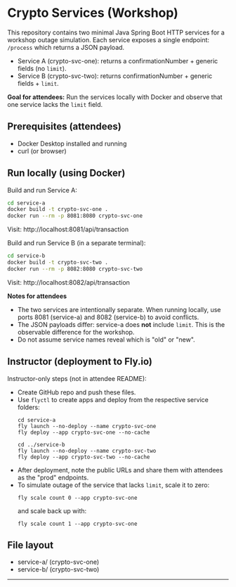 # Crypto Services (Workshop)

This repository contains two minimal Java Spring Boot HTTP services for a workshop outage simulation.
Each service exposes a single endpoint: `/process` which returns a JSON payload.

- Service A (crypto-svc-one): returns a confirmationNumber + generic fields (no `limit`).
- Service B (crypto-svc-two): returns confirmationNumber + generic fields + `limit`.

**Goal for attendees:** Run the services locally with Docker and observe that one service lacks the `limit` field.

## Prerequisites (attendees)
- Docker Desktop installed and running
- curl (or browser)

## Run locally (using Docker)
Build and run Service A:
```bash
cd service-a
docker build -t crypto-svc-one .
docker run --rm -p 8081:8080 crypto-svc-one
```
Visit: http://localhost:8081/api/transaction

Build and run Service B (in a separate terminal):
```bash
cd service-b
docker build -t crypto-svc-two .
docker run --rm -p 8082:8080 crypto-svc-two
```
Visit: http://localhost:8082/api/transaction

**Notes for attendees**
- The two services are intentionally separate. When running locally, use ports 8081 (service-a) and 8082 (service-b) to avoid conflicts.
- The JSON payloads differ: service-a does **not** include `limit`. This is the observable difference for the workshop.
- Do not assume service names reveal which is "old" or "new".

## Instructor (deployment to Fly.io)
Instructor-only steps (not in attendee README):
- Create GitHub repo and push these files.
- Use `flyctl` to create apps and deploy from the respective service folders:
  ```
  cd service-a
  fly launch --no-deploy --name crypto-svc-one
  fly deploy --app crypto-svc-one --no-cache

  cd ../service-b
  fly launch --no-deploy --name crypto-svc-two
  fly deploy --app crypto-svc-two --no-cache
  ```
- After deployment, note the public URLs and share them with attendees as the "prod" endpoints.
- To simulate outage of the service that lacks `limit`, scale it to zero:
  ```
  fly scale count 0 --app crypto-svc-one
  ```
  and scale back up with:
  ```
  fly scale count 1 --app crypto-svc-one
  ```

## File layout
- service-a/  (crypto-svc-one)
- service-b/  (crypto-svc-two)

---

